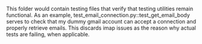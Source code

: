 This folder would contain testing files that verify that testing utilities remain functional. As an example, test_email_connection.py::test_get_email_body serves to check that my dummy gmail account can accept a connection and properly retrieve emails. This discards imap issues as the reason why actual tests are failing, when applicable.